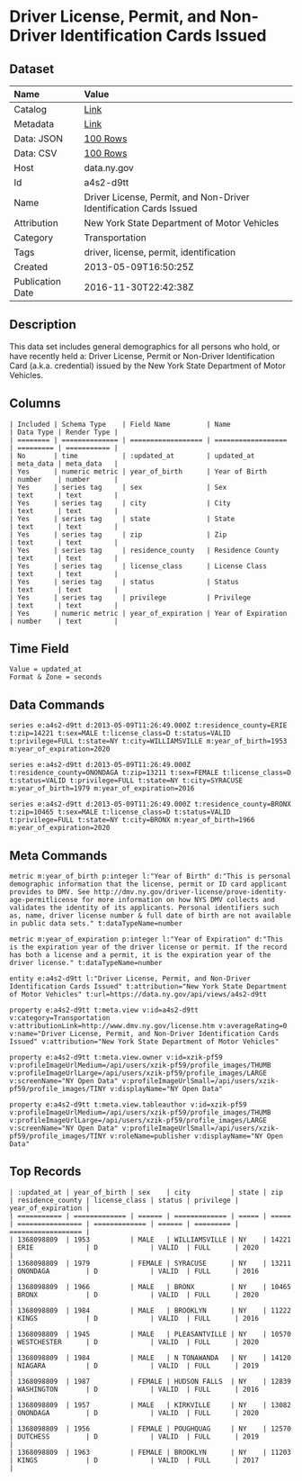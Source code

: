# Driver License, Permit, and Non-Driver Identification Cards Issued

## Dataset

| Name | Value |
| :--- | :---- |
| Catalog | [Link](https://catalog.data.gov/dataset/driver-license-permit-and-non-driver-identification-cards-issued) |
| Metadata | [Link](https://data.ny.gov/api/views/a4s2-d9tt) |
| Data: JSON | [100 Rows](https://data.ny.gov/api/views/a4s2-d9tt/rows.json?max_rows=100) |
| Data: CSV | [100 Rows](https://data.ny.gov/api/views/a4s2-d9tt/rows.csv?max_rows=100) |
| Host | data.ny.gov |
| Id | a4s2-d9tt |
| Name | Driver License, Permit, and Non-Driver Identification Cards Issued |
| Attribution | New York State Department of Motor Vehicles |
| Category | Transportation |
| Tags | driver, license, permit, identification |
| Created | 2013-05-09T16:50:25Z |
| Publication Date | 2016-11-30T22:42:38Z |

## Description

This data set includes general demographics for all persons who hold, or have recently held a: Driver License, Permit or Non-Driver Identification Card (a.k.a. credential) issued by the New York State Department of Motor Vehicles.

## Columns

```ls
| Included | Schema Type    | Field Name         | Name               | Data Type | Render Type |
| ======== | ============== | ================== | ================== | ========= | =========== |
| No       | time           | :updated_at        | updated_at         | meta_data | meta_data   |
| Yes      | numeric metric | year_of_birth      | Year of Birth      | number    | number      |
| Yes      | series tag     | sex                | Sex                | text      | text        |
| Yes      | series tag     | city               | City               | text      | text        |
| Yes      | series tag     | state              | State              | text      | text        |
| Yes      | series tag     | zip                | Zip                | text      | text        |
| Yes      | series tag     | residence_county   | Residence County   | text      | text        |
| Yes      | series tag     | license_class      | License Class      | text      | text        |
| Yes      | series tag     | status             | Status             | text      | text        |
| Yes      | series tag     | privilege          | Privilege          | text      | text        |
| Yes      | numeric metric | year_of_expiration | Year of Expiration | number    | text        |
```

## Time Field

```ls
Value = updated_at
Format & Zone = seconds
```

## Data Commands

```ls
series e:a4s2-d9tt d:2013-05-09T11:26:49.000Z t:residence_county=ERIE t:zip=14221 t:sex=MALE t:license_class=D t:status=VALID t:privilege=FULL t:state=NY t:city=WILLIAMSVILLE m:year_of_birth=1953 m:year_of_expiration=2020

series e:a4s2-d9tt d:2013-05-09T11:26:49.000Z t:residence_county=ONONDAGA t:zip=13211 t:sex=FEMALE t:license_class=D t:status=VALID t:privilege=FULL t:state=NY t:city=SYRACUSE m:year_of_birth=1979 m:year_of_expiration=2016

series e:a4s2-d9tt d:2013-05-09T11:26:49.000Z t:residence_county=BRONX t:zip=10465 t:sex=MALE t:license_class=D t:status=VALID t:privilege=FULL t:state=NY t:city=BRONX m:year_of_birth=1966 m:year_of_expiration=2020
```

## Meta Commands

```ls
metric m:year_of_birth p:integer l:"Year of Birth" d:"This is personal demographic information that the license, permit or ID card applicant provides to DMV. See http://dmv.ny.gov/driver-license/prove-identity-age-permitlicense for more information on how NYS DMV collects and validates the identity of its applicants. Personal identifiers such as, name, driver license number & full date of birth are not available in public data sets." t:dataTypeName=number

metric m:year_of_expiration p:integer l:"Year of Expiration" d:"This is the expiration year of the driver license or permit. If the record has both a license and a permit, it is the expiration year of the driver license." t:dataTypeName=number

entity e:a4s2-d9tt l:"Driver License, Permit, and Non-Driver Identification Cards Issued" t:attribution="New York State Department of Motor Vehicles" t:url=https://data.ny.gov/api/views/a4s2-d9tt

property e:a4s2-d9tt t:meta.view v:id=a4s2-d9tt v:category=Transportation v:attributionLink=http://www.dmv.ny.gov/license.htm v:averageRating=0 v:name="Driver License, Permit, and Non-Driver Identification Cards Issued" v:attribution="New York State Department of Motor Vehicles"

property e:a4s2-d9tt t:meta.view.owner v:id=xzik-pf59 v:profileImageUrlMedium=/api/users/xzik-pf59/profile_images/THUMB v:profileImageUrlLarge=/api/users/xzik-pf59/profile_images/LARGE v:screenName="NY Open Data" v:profileImageUrlSmall=/api/users/xzik-pf59/profile_images/TINY v:displayName="NY Open Data"

property e:a4s2-d9tt t:meta.view.tableauthor v:id=xzik-pf59 v:profileImageUrlMedium=/api/users/xzik-pf59/profile_images/THUMB v:profileImageUrlLarge=/api/users/xzik-pf59/profile_images/LARGE v:screenName="NY Open Data" v:profileImageUrlSmall=/api/users/xzik-pf59/profile_images/TINY v:roleName=publisher v:displayName="NY Open Data"
```

## Top Records

```ls
| :updated_at | year_of_birth | sex    | city          | state | zip   | residence_county | license_class | status | privilege | year_of_expiration | 
| =========== | ============= | ====== | ============= | ===== | ===== | ================ | ============= | ====== | ========= | ================== | 
| 1368098809  | 1953          | MALE   | WILLIAMSVILLE | NY    | 14221 | ERIE             | D             | VALID  | FULL      | 2020               | 
| 1368098809  | 1979          | FEMALE | SYRACUSE      | NY    | 13211 | ONONDAGA         | D             | VALID  | FULL      | 2016               | 
| 1368098809  | 1966          | MALE   | BRONX         | NY    | 10465 | BRONX            | D             | VALID  | FULL      | 2020               | 
| 1368098809  | 1984          | MALE   | BROOKLYN      | NY    | 11222 | KINGS            | D             | VALID  | FULL      | 2016               | 
| 1368098809  | 1945          | MALE   | PLEASANTVILLE | NY    | 10570 | WESTCHESTER      | D             | VALID  | FULL      | 2020               | 
| 1368098809  | 1984          | MALE   | N TONAWANDA   | NY    | 14120 | NIAGARA          | D             | VALID  | FULL      | 2019               | 
| 1368098809  | 1987          | FEMALE | HUDSON FALLS  | NY    | 12839 | WASHINGTON       | D             | VALID  | FULL      | 2016               | 
| 1368098809  | 1957          | MALE   | KIRKVILLE     | NY    | 13082 | ONONDAGA         | D             | VALID  | FULL      | 2020               | 
| 1368098809  | 1956          | FEMALE | POUGHQUAG     | NY    | 12570 | DUTCHESS         | D             | VALID  | FULL      | 2019               | 
| 1368098809  | 1963          | FEMALE | BROOKLYN      | NY    | 11203 | KINGS            | D             | VALID  | FULL      | 2017               | 
```
